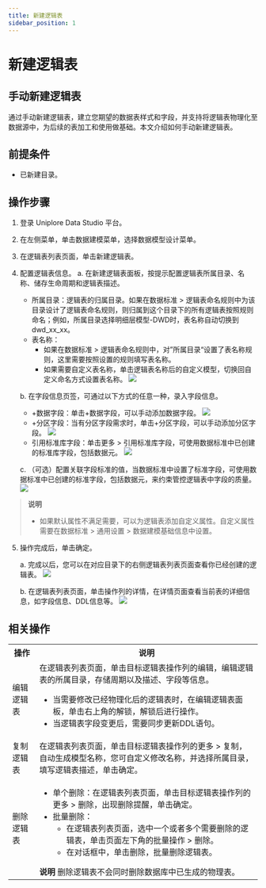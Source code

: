 ```yaml
---
title: 新建逻辑表
sidebar_position: 1
---
```


# 新建逻辑表

## 手动新建逻辑表
通过手动新建逻辑表，建立您期望的数据表样式和字段，并支持将逻辑表物理化至数据源中，为后续的表加工和使用做基础。本文介绍如何手动新建逻辑表。

## 前提条件
- 已新建目录。

## 操作步骤
1. 登录 Uniplore Data Studio 平台。
2. 在左侧菜单，单击数据建模菜单，选择数据模型设计菜单。
3. 在逻辑表列表页面，单击新建逻辑表。
4. 配置逻辑表信息。
    a. 在新建逻辑表面板，按提示配置逻辑表所属目录、名称、储存生命周期和逻辑表描述。
      - 所属目录：逻辑表的归属目录。如果在数据标准 > 逻辑表命名规则中为该目录设计了逻辑表命名规则，则归属到这个目录下的所有逻辑表按照规则命名；例如，所属目录选择明细层模型-DWD时，表名称自动切换到dwd_xx_xx。
      - 表名称：
        - 如果在数据标准 > 逻辑表命名规则中，对”所属目录“设置了表名称规则，这里需要按照设置的规则填写表名称。
        - 如果需要自定义表名称，单击逻辑表名称后的自定义模型，切换回自定义命名方式设置表名称。
      [![](https://uniplore-docs.oss-cn-chengdu.aliyuncs.com/datastudio/data-model/create-logic-table-basic.png)](https://uniplore-docs.oss-cn-chengdu.aliyuncs.com/datastudio/data-model/create-logic-table-basic.png)
    
    b. 在字段信息页签，可通过以下方式的任意一种，录入字段信息。
      - +数据字段：单击+数据字段，可以手动添加数据字段。
        [![](https://uniplore-docs.oss-cn-chengdu.aliyuncs.com/datastudio/data-model/create-logic-table-column.png)](https://uniplore-docs.oss-cn-chengdu.aliyuncs.com/datastudio/data-model/create-logic-table-column.png)
      - +分区字段：当有分区字段需求时，单击+分区字段，可以手动添加分区字段。
        [![](https://uniplore-docs.oss-cn-chengdu.aliyuncs.com/datastudio/data-model/create-logic-table-partition-column.png)](https://uniplore-docs.oss-cn-chengdu.aliyuncs.com/datastudio/data-model/create-logic-table-partition-column.png)
      - 引用标准库字段：单击更多 > 引用标准库字段，可使用数据标准中已创建的标准库字段，包括数据元。
        [![](https://uniplore-docs.oss-cn-chengdu.aliyuncs.com/datastudio/data-model/create-logic-table-refer-standard-column.png)](https://uniplore-docs.oss-cn-chengdu.aliyuncs.com/datastudio/data-model/create-logic-table-refer-standard-column.png)

    c. （可选）配置关联字段标准的值，当数据标准中设置了标准字段，可使用数据标准中已创建的标准字段，包括数据元，来约束管控逻辑表中字段的质量。
    [![](https://uniplore-docs.oss-cn-chengdu.aliyuncs.com/datastudio/data-model/create-logic-table-column-relate-standard.png)](https://uniplore-docs.oss-cn-chengdu.aliyuncs.com/datastudio/data-model/create-logic-table-column-relate-standard.png)

>**说明** 
>- 如果默认属性不满足需要，可以为逻辑表添加自定义属性。自定义属性需要在数据标准 > 通用设置 > 数据建模基础信息中设置。

5. 操作完成后，单击确定。

    a. 完成以后，您可以在对应目录下的右侧逻辑表列表页面查看你已经创建的逻辑表。
    [![](https://uniplore-docs.oss-cn-chengdu.aliyuncs.com/datastudio/data-model/logic-table-relate-catalog.png)](https://uniplore-docs.oss-cn-chengdu.aliyuncs.com/datastudio/data-model/logic-table-relate-catalog.png)

    b. 在逻辑表列表页面，单击操作列的详情，在详情页面查看当前表的详细信息，如字段信息、DDL信息等。
    [![](https://uniplore-docs.oss-cn-chengdu.aliyuncs.com/datastudio/data-model/logic-table-details.png)](https://uniplore-docs.oss-cn-chengdu.aliyuncs.com/datastudio/data-model/logic-table-details.png)

## 相关操作
<table>
    <tr>
        <th>操作</th>
        <th>说明</th>
    </tr>
    <tr>
        <td>编辑逻辑表</td>
        <td>在逻辑表列表页面，单击目标逻辑表操作列的编辑，编辑逻辑表的所属目录，存储周期以及描述、字段等信息。
            <ul>
              <li>当需要修改已经物理化后的逻辑表时，在编辑逻辑表面板，单击右上角的解锁，解锁后进行操作。
              </li>
              <li>当逻辑表字段变更后，需要同步更新DDL语句。
              </li>
            </ul>
        </td>
    </tr>
    <tr>
        <td>复制逻辑表</td>
        <td>在逻辑表列表页面，单击目标逻辑表操作列的更多 > 复制，自动生成模型名称，您可自定义修改名称，并选择所属目录，填写逻辑表描述，单击确定。</td>
    </tr>
    <tr>
        <td>删除逻辑表</td>
        <td>
            <ul>
              <li>单个删除：在逻辑表列表页面，单击目标逻辑表操作列的更多 > 删除，出现删除提醒，单击确定。
              </li>
              <li>批量删除： 
                <ul list-style-type="circle">
                  <li>在逻辑表列表页面，选中一个或者多个需要删除的逻辑表，单击页面左下角的批量操作 > 删除。</li>
                  <li>在对话框中，单击删除，批量删除逻辑表。</li>
                </ul>
              </li>
            </ul>
            <strong>说明 </strong>
            删除逻辑表不会同时删除数据库中已生成的物理表。
        </td>
    </tr>
</table>